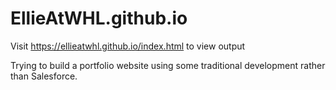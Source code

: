 # EllieAtWHL.github.io

Visit https://ellieatwhl.github.io/index.html to view output

Trying to build a portfolio website using some traditional development rather than Salesforce.
